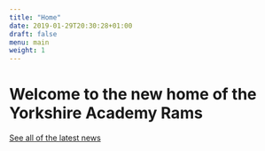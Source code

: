 ```yaml
---
title: "Home"
date: 2019-01-29T20:30:28+01:00
draft: false
menu: main
weight: 1
---
```


# Welcome to the new home of the Yorkshire Academy Rams

<a class="base__link" href="/news">See all of the latest news</a>